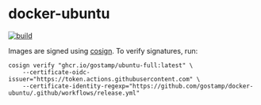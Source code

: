# docker-ubuntu

[![build](https://github.com/gostamp/docker-ubuntu/actions/workflows/build.yml/badge.svg?branch=main)](https://github.com/gostamp/docker-ubuntu/actions/workflows/build.yml)

Images are signed using [cosign](https://github.com/sigstore/cosign).
To verify signatures, run:

```text
cosign verify "ghcr.io/gostamp/ubuntu-full:latest" \
    --certificate-oidc-issuer="https://token.actions.githubusercontent.com" \
    --certificate-identity-regexp="https://github.com/gostamp/docker-ubuntu/.github/workflows/release.yml"
```
